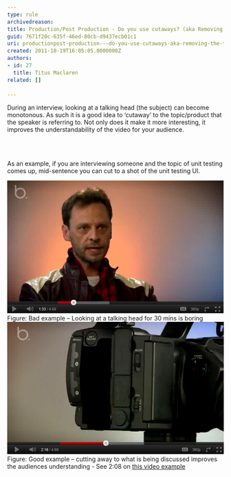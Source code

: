 ```yaml
---
type: rule
archivedreason: 
title: Production/Post Production - Do you use cutaways? (aka Removing the talking head)
guid: 7671f20c-635f-46ed-80cb-d9437ecb01c1
uri: productionpost-production---do-you-use-cutaways-aka-removing-the-talking-head
created: 2011-10-19T16:05:05.0000000Z
authors:
- id: 27
  title: Titus Maclaren
related: []

---
```



<p>During an interview, looking at a talking head (the subject) can become monotonous. As such it is a good idea to ‘cutaway’ to the topic/product that the speaker is referring to. Not only does it make it more interesting, it improves the understandability of the video for your audience.</p>
<br><excerpt class='endintro'></excerpt><br>
<p>As an example, if you are interviewing someone and the topic of unit testing comes up, mid-sentence you can cut to a shot of the unit testing UI.</p> 
<img class="ms-rteCustom-ImageArea" alt="Cutaways Bad example" src="cutaways-bad-example.jpg" /> 
<span class="ms-rteCustom-FigureBad">Figure: Bad example – Looking at a talking head for 30 mins is boring</span> 
<img class="ms-rteCustom-ImageArea" alt="Cutaways  Bad example" src="cutaways-good-example.jpg" /> 
<span class="ms-rteCustom-FigureGood">Figure: Good example – cutting away to what is being discussed improves the audiences understanding - See 2:08 on 
   <a href="http://youtu.be/cxKe6NDicBE?t=2m5s" target="_blank">this video example</a></span>



